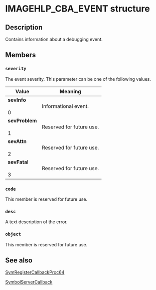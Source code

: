 # IMAGEHLP_CBA_EVENT structure

## Description

Contains information about a debugging event.

## Members

### `severity`

The event severity. This parameter can be one of the following values.

| Value | Meaning |
| --- | --- |
| **sevInfo**<br><br>0 | Informational event. |
| **sevProblem**<br><br>1 | Reserved for future use. |
| **sevAttn**<br><br>2 | Reserved for future use. |
| **sevFatal**<br><br>3 | Reserved for future use. |

### `code`

This member is reserved for future use.

### `desc`

A text description of the error.

### `object`

This member is reserved for future use.

## See also

[SymRegisterCallbackProc64](https://learn.microsoft.com/windows/desktop/api/dbghelp/nc-dbghelp-psymbol_registered_callback)

[SymbolServerCallback](https://learn.microsoft.com/windows/desktop/api/dbghelp/nc-dbghelp-psymbolservercallbackproc)